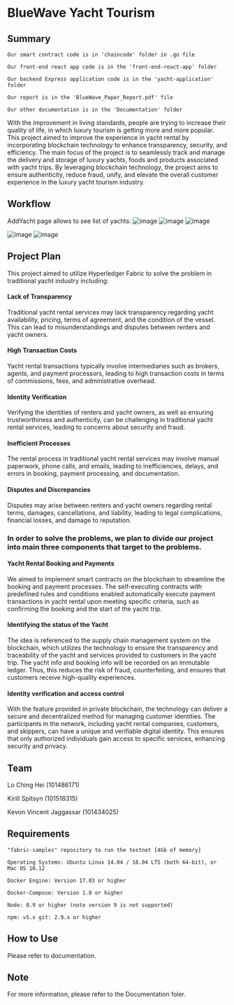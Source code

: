 # BlueWave Yacht Tourism

## Summary

`Our smart contract code is in 'chaincode' folder in .go file`

`Our front-end react app code is in the 'front-end-react-app' folder`

`Our backend Express application code is in the 'yacht-application' folder`

`Our report is in the 'BlueWave_Paper_Report.pdf' file`

`Our other documentation is in the 'Documentation' folder`

With the improvement in living standards, people are trying to increase their quality of life, in which luxury tourism is getting more and more popular. This project aimed to improve the experience in yacht rental by incorporating blockchain technology to enhance transparency, security, and efficiency. The main focus of the project is to seamlessly track and manage the delivery and storage of luxury yachts, foods and products associated with yacht trips. By leveraging blockchain technology, the project aims to ensure authenticity, reduce fraud, unify, and elevate the overall customer experience in the luxury yacht tourism industry. 

## Workflow

AddYacht page allows to see list of yachts:
![image](https://github.com/LoChingHei/Capstone_YachtTourism/assets/72778161/e5e73931-b7a0-48ff-b1ef-82a354e2942e)
![image](https://github.com/LoChingHei/Capstone_YachtTourism/assets/72778161/a9a8e824-d996-4f43-9121-328b8e4710c5)
![image](https://github.com/LoChingHei/Capstone_YachtTourism/assets/72778161/2128b897-ee96-4b6a-9cbd-de11a0a0b6ab)

![image](https://github.com/LoChingHei/Capstone_YachtTourism/assets/72778161/7e68dd73-876e-4811-be60-d26e9ddcaab0)
![image](https://github.com/LoChingHei/Capstone_YachtTourism/assets/72778161/6033a7ba-fb7a-4ba2-bc70-5d918612f0c1)



## Project Plan
This project aimed to utilize Hyperledger Fabric to solve the problem in traditional yacht industry including: 

#### Lack of Transparency 

Traditional yacht rental services may lack transparency regarding yacht availability, pricing, terms of agreement, and the condition of the vessel. This can lead to misunderstandings and disputes between renters and yacht owners.

#### High Transaction Costs 

Yacht rental transactions typically involve intermediaries such as brokers, agents, and payment processors, leading to high transaction costs in terms of commissions, fees, and administrative overhead.

#### Identity Verification

Verifying the identities of renters and yacht owners, as well as ensuring trustworthiness and authenticity, can be challenging in traditional yacht rental services, leading to concerns about security and fraud.

#### Inefficient Processes

The rental process in traditional yacht rental services may involve manual paperwork, phone calls, and emails, leading to inefficiencies, delays, and errors in booking, payment processing, and documentation.

#### Disputes and Discrepancies

Disputes may arise between renters and yacht owners regarding rental terms, damages, cancellations, and liability, leading to legal complications, financial losses, and damage to reputation.

### In order to solve the problems, we plan to divide our project into main three components that target to the problems. 

#### Yacht Rental Booking and Payments

We aimed to implement smart contracts on the blockchain to streamline the booking and payment processes. The self-executing contracts with predefined rules and conditions enabled automatically execute payment transactions in yacht rental upon meeting specific criteria, such as confirming the booking and the start of the yacht trip.

#### Identifying the status of the Yacht

The idea is referenced to the supply chain management system on the blockchain, which utilizes the technology to ensure the transparency and traceability of the yacht and services provided to customers in the yacht trip. The yacht info and booking info will be recorded on an immutable ledger. Thus, this reduces the risk of fraud, counterfeiting, and ensures that customers receive high-quality experiences.

#### Identity verification and access control 

With the feature provided in private blockchain, the technology can deliver a secure and decentralized method for managing customer identities. The participants in the network, including yacht rental companies, customers, and skippers, can have a unique and verifiable digital identity. This ensures that only authorized individuals gain access to specific services, enhancing security and privacy.


## Team

Lo Ching Hei (101486171)

Kirill Spitsyn (101518315)

Kevon Vincent Jaggassar (101434025)  

## Requirements

`"fabric-samples" repository to run the testnet [4Gb of memory]` 

`Operating Systems: Ubuntu Linux 14.04 / 16.04 LTS (both 64-bit), or Mac OS 10.12`

`Docker Engine: Version 17.03 or higher` 

`Docker-Compose: Version 1.8 or higher` 

`Node: 8.9 or higher (note version 9 is not supported)`

`npm: v5.x git: 2.9.x or higher`


## How to Use

Please refer to documentation.

## Note

For more information, please refer to the Documentation foler.
